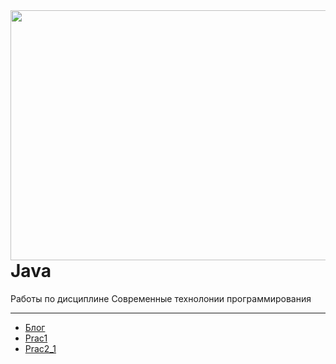 <img src=http://ramki-photoshop.ru/oforml/oformlenie-27.png width="600" height="400" align="left"/>

# Java
 Работы по дисциплине Современные технолонии программирования
***
* [Блог](https://github.com/kotova0420/Java/tree/main/Блог)
* [Prac1](https://github.com/kotova0420/Java/tree/main/Prac1)
* [Prac2_1](https://github.com/kotova0420/Java/tree/main/Prac2_1)

